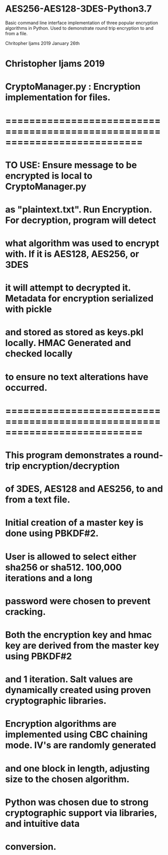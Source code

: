 # AES256-AES128-3DES-Python3.7
Basic command line interface implementation of three popular encryption algorithms in Python.
Used to demonstrate round trip encryption to and from a file.


Chritopher Ijams
2019 January 26th
#
#   Christopher Ijams 2019
#
#   CryptoManager.py : Encryption implementation for files.
#
# ===========================================================================
#
#    TO USE: Ensure message to be encrypted is local to CryptoManager.py
#  as "plaintext.txt". Run Encryption. For decryption, program will detect
#  what algorithm was used to encrypt with. If it is AES128, AES256, or 3DES
#  it will attempt to decrypted it. Metadata for encryption serialized with pickle
#  and stored as stored as keys.pkl locally. HMAC Generated and checked locally
#  to ensure no text alterations have occurred.
#
# ===========================================================================
#
#    This program demonstrates a round-trip encryption/decryption
#  of 3DES, AES128 and AES256, to and from a text file.
#
#    Initial creation of a master key is done using PBKDF#2.
#  User is allowed to select either sha256 or sha512. 100,000 iterations and a long
#  password were chosen to prevent cracking.
#
#    Both the encryption key and hmac key are derived from the master key using PBKDF#2
#  and 1 iteration. Salt values are dynamically created using proven cryptographic libraries.
#
#    Encryption algorithms are implemented using CBC chaining mode. IV's are randomly generated
#  and one block in length, adjusting size to the chosen algorithm.
#
#    Python was chosen due to strong cryptographic support via libraries, and intuitive data
#  conversion.

